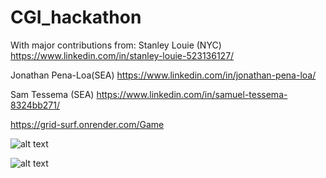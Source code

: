 # CGI_hackathon

With major contributions from: 
Stanley Louie (NYC) 
https://www.linkedin.com/in/stanley-louie-523136127/

Jonathan Pena-Loa(SEA)
https://www.linkedin.com/in/jonathan-pena-loa/

Sam Tessema (SEA) 
https://www.linkedin.com/in/samuel-tessema-8324bb271/

https://grid-surf.onrender.com/Game

![alt text](https://github.com/nonwor/CGI_hackathon/blob/main/game_main.PNG)

![alt text](https://github.com/nonwor/CGI_hackathon/blob/main/survey_1.PNG)
